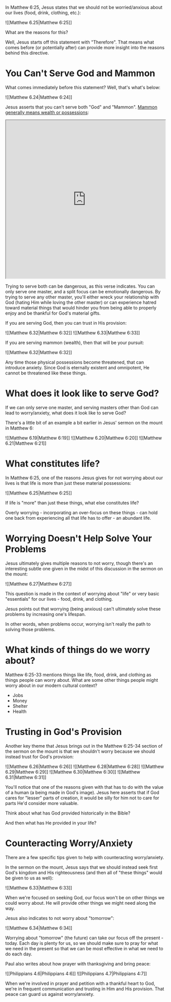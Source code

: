 In Matthew 6:25, Jesus states that we should not be worried/anxious about our lives (food, drink, clothing, etc.):

![[Matthew 6.25|Matthew 6:25]]

What are the reasons for this?

Well, Jesus starts off this statement with "Therefore".  That means what comes before (or potentially after) can provide more insight into the reasons behind this directive.

# You Can't Serve God and Mammon

What comes immediately before this statement?  Well, that's what's below:

![[Matthew 6.24|Matthew 6:24]]

Jesus asserts that you can't serve both "God" and "Mammon".  [Mammon generally means wealth or possessions](https://biblehub.com/greek/3126.htm):
<iframe src="https://biblehub.com/greek/3126.htm#movebox2" width="100%" height="500px"></iframe>

Trying to serve both can be dangerous, as this verse indicates.  You can only serve one master, and a split focus can be emotionally dangerous.  By trying to serve any other master, you'll either wreck your relationship with God (hating Him while loving the other master) or can experience hatred toward material things that would hinder you from being able to properly enjoy and be thankful for God's material gifts.

If you are serving God, then you can trust in His provision:

![[Matthew 6.32|Matthew 6:32]]
![[Matthew 6.33|Matthew 6:33]]

If you are serving mammon (wealth), then that will be your pursuit:

![[Matthew 6.32|Matthew 6:32]]

Any time those physical possessions become threatened, that can introduce anxiety.  Since God is eternally existent and omnipotent, He cannot be threatened like these things.

# What does it look like to serve God?

If we can only serve one master, and serving masters other than God can lead to worry/anxiety, what does it look like to serve God?

There's a little bit of an example a bit earlier in Jesus' sermon on the mount in Matthew 6:

![[Matthew 6.19|Matthew 6:19]]
![[Matthew 6.20|Matthew 6:20]]
![[Matthew 6.21|Matthew 6:21]]

# What constitutes life?

In Matthew 6:25, one of the reasons Jesus gives for not worrying about our lives is that life is more than just these material possessions:

![[Matthew 6.25|Matthew 6:25]]

If life is "more" than just these things, what else constitutes life?

Overly worrying - incorporating an over-focus on these things - can hold one back from experiencing all that life has to offer - an abundant life.

# Worrying Doesn't Help Solve Your Problems
Jesus ultimately gives multiple reasons to not worry, though there's an interesting subtle one given in the midst of this discussion in the sermon on the mount:   

![[Matthew 6.27|Matthew 6:27]]

This question is made in the context of worrying about "life" or very basic "essentials" for our lives - food, drink, and clothing.

Jesus points out that worrying (being anxious) can't ultimately solve these problems by increasing one's lifespan.

In other words, when problems occur, worrying isn't really the path to solving those problems.

# What kinds of things do we worry about?
Matthew 6:25-33 mentions things like life, food, drink, and clothing as things people can worry about.  What are some other things people might worry about in our modern cultural context?
- Jobs
- Money
- Shelter
- Health

# Trusting in God's Provision
Another key theme that Jesus brings out in the Matthew 6:25-34 section of the sermon on the mount is that we shouldn't worry because we should instead trust for God's provision:

![[Matthew 6.26|Matthew 6:26]]
![[Matthew 6.28|Matthew 6:28]]
![[Matthew 6.29|Matthew 6:29]]
![[Matthew 6.30|Matthew 6:30]]
![[Matthew 6.31|Matthew 6:31]]

You'll notice that one of the reasons given with that has to do with the value of a human (a being made in God's image).  Jesus here asserts that if God cares for "lesser" parts of creation, it would be silly for him not to care for parts He'd consider more valuable.

Think about what has God provided historically in the Bible?

And then what has He provided in your life?

# Counteracting Worry/Anxiety

There are a few specific tips given to help with counteracting worry/anxiety.

In the sermon on the mount, Jesus says that we should instead seek first God's kingdom and His righteousness (and then all of "these things" would be given to us as well):

![[Matthew 6.33|Matthew 6:33]]

When we're focused on seeking God, our focus won't be on other things we could worry about.  He will provide other things we might need along the way.

Jesus also indicates to not worry about "tomorrow":

![[Matthew 6.34|Matthew 6:34]]

Worrying about "tomorrow" (the future) can take our focus off the present - today.  Each day is plenty for us, so we should make sure to pray for what we need in the present so that we can be most effective in what we need to do each day.

Paul also writes about how prayer with thanksgiving and bring peace:

![[Philippians 4.6|Philippians 4:6]]
![[Philippians 4.7|Philippians 4:7]]

When we're involved in prayer and petition with a thankful heart to God, we're in frequent communication and trusting in Him and His provision.  That peace can guard us against worry/anxiety.

